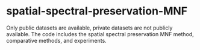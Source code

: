 # spatial-spectral-preservation-MNF

Only public datasets are available, private datasets are not publicly available. The code includes the spatial spectral preservation MNF method, comparative methods, and experiments.
